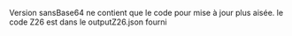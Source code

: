 Version sansBase64 ne contient que le code pour mise à jour plus aisée. le code Z26 est dans le outputZ26.json fourni
